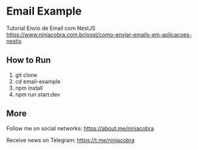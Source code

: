 # Email Example

Tutorial Envio de Email com NestJS
https://www.ninjacobra.com.br/post/como-enviar-emails-em-aplicacoes-nestjs

## How to Run

1. git clone
2. cd email-example
3. npm install
4. npm run start:dev

## More

Follow me on social networks: https://about.me/ninjacobra

Receive news on Telegram: https://t.me/ninjacobra
